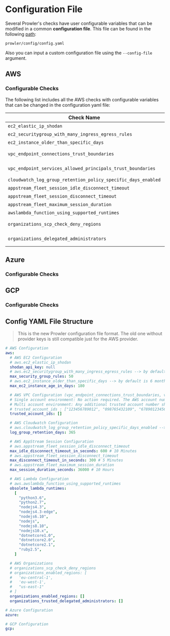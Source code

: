 # Configuration File
Several Prowler's checks have user configurable variables that can be modified in a common **configuration file**. This file can be found in the following [path](https://github.com/prowler-cloud/prowler/blob/master/prowler/config/config.yaml):
```
prowler/config/config.yaml
```

Also you can input a custom configuration file using the `--config-file` argument.

## AWS

### Configurable Checks
The following list includes all the AWS checks with configurable variables that can be changed in the configuration yaml file:

| Check Name  | Value  | Type  |
|---|---|---|
| `ec2_elastic_ip_shodan`  | `shodan_api_key`  | String |
| `ec2_securitygroup_with_many_ingress_egress_rules`  | `max_security_group_rules`  | Integer |
| `ec2_instance_older_than_specific_days` | `max_ec2_instance_age_in_days`  | Integer |
| `vpc_endpoint_connections_trust_boundaries`  | `trusted_account_ids`  | List of Strings |
| `vpc_endpoint_services_allowed_principals_trust_boundaries`  | `trusted_account_ids`  | List of Strings |
| `cloudwatch_log_group_retention_policy_specific_days_enabled` | `log_group_retention_days` | Integer |
| `appstream_fleet_session_idle_disconnect_timeout`  | `max_idle_disconnect_timeout_in_seconds`  | Integer |
| `appstream_fleet_session_disconnect_timeout`  |  `max_disconnect_timeout_in_seconds` | Integer |
| `appstream_fleet_maximum_session_duration`  | `max_session_duration_seconds`  | Integer |
| `awslambda_function_using_supported_runtimes` | `obsolete_lambda_runtimes`  | Integer |
| `organizations_scp_check_deny_regions` | `organizations_enabled_regions`  | List of Strings |
| `organizations_delegated_administrators` |  `organizations_trusted_delegated_administrators` | List of Strings |

## Azure

### Configurable Checks

## GCP

### Configurable Checks

## Config YAML File Structure
> This is the new Prowler configuration file format. The old one without provider keys is still compatible just for the AWS provider.

```yaml title="config.yaml"
# AWS Configuration
aws:
  # AWS EC2 Configuration
  # aws.ec2_elastic_ip_shodan
  shodan_api_key: null
  # aws.ec2_securitygroup_with_many_ingress_egress_rules --> by default is 50 rules
  max_security_group_rules: 50
  # aws.ec2_instance_older_than_specific_days --> by default is 6 months (180 days)
  max_ec2_instance_age_in_days: 180

  # AWS VPC Configuration (vpc_endpoint_connections_trust_boundaries, vpc_endpoint_services_allowed_principals_trust_boundaries)
  # Single account environment: No action required. The AWS account number will be automatically added by the checks.
  # Multi account environment: Any additional trusted account number should be added as a space separated list, e.g.
  # trusted_account_ids : ["123456789012", "098765432109", "678901234567"]
  trusted_account_ids: []

  # AWS Cloudwatch Configuration
  # aws.cloudwatch_log_group_retention_policy_specific_days_enabled --> by default is 365 days
  log_group_retention_days: 365

  # AWS AppStream Session Configuration
  # aws.appstream_fleet_session_idle_disconnect_timeout
  max_idle_disconnect_timeout_in_seconds: 600 # 10 Minutes
  # aws.appstream_fleet_session_disconnect_timeout
  max_disconnect_timeout_in_seconds: 300 # 5 Minutes
  # aws.appstream_fleet_maximum_session_duration
  max_session_duration_seconds: 36000 # 10 Hours

  # AWS Lambda Configuration
  # aws.awslambda_function_using_supported_runtimes
  obsolete_lambda_runtimes:
    [
      "python3.6",
      "python2.7",
      "nodejs4.3",
      "nodejs4.3-edge",
      "nodejs6.10",
      "nodejs",
      "nodejs8.10",
      "nodejs10.x",
      "dotnetcore1.0",
      "dotnetcore2.0",
      "dotnetcore2.1",
      "ruby2.5",
    ]

  # AWS Organizations
  # organizations_scp_check_deny_regions
  # organizations_enabled_regions: [
  #   'eu-central-1',
  #   'eu-west-1',
  #   "us-east-1"
  # ]
  organizations_enabled_regions: []
  organizations_trusted_delegated_administrators: []

# Azure Configuration
azure:

# GCP Configuration
gcp:

```
